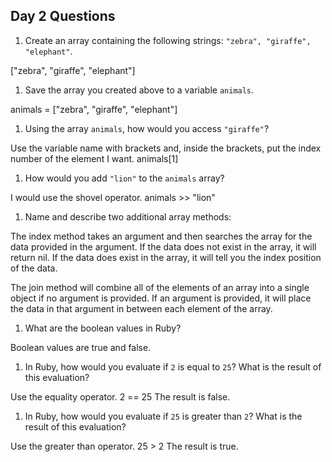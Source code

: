 ## Day 2 Questions

1. Create an array containing the following strings: `"zebra", "giraffe", "elephant"`.

["zebra", "giraffe", "elephant"]

1. Save the array you created above to a variable `animals`.

animals = ["zebra", "giraffe", "elephant"]

1. Using the array `animals`, how would you access `"giraffe"`?

Use the variable name with brackets and, inside the brackets, put the index number of the element I want.  animals[1]

1. How would you add `"lion"` to the `animals` array?

I would use the shovel operator.  animals >> "lion"

1. Name and describe two additional array methods:

The index method takes an argument and then searches the array for the data provided in the argument.  If the data does not exist in the array, it will return nil.  If the data does exist in the array, it will tell you the index position of the data.  

The join method will combine all of the elements of an array into a single object if no argument is provided.  If an argument is provided, it will place the data in that argument in between each element of the array.    

1. What are the boolean values in Ruby?

Boolean values are true and false.  

1. In Ruby, how would you evaluate if `2` is equal to `25`? What is the result of this evaluation?

Use the equality operator.  2 == 25  The result is false.

1. In Ruby, how would you evaluate if `25` is greater than `2`? What is the result of this evaluation?

Use the greater than operator.  25 > 2  The result is true.  
